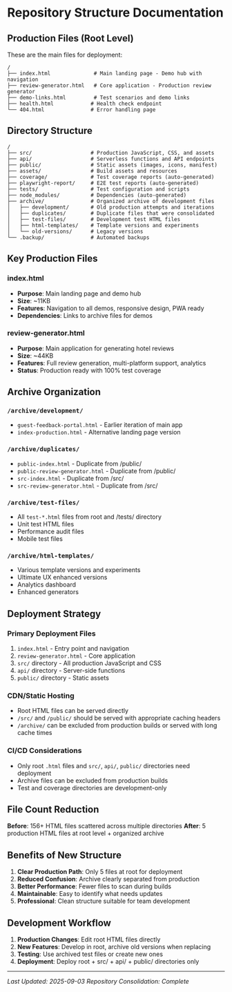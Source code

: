 # Repository Structure Documentation

## Production Files (Root Level)

These are the main files for deployment:

```
/
├── index.html              # Main landing page - Demo hub with navigation
├── review-generator.html   # Core application - Production review generator
├── demo-links.html         # Test scenarios and demo links
├── health.html            # Health check endpoint
└── 404.html               # Error handling page
```

## Directory Structure

```
/
├── src/                   # Production JavaScript, CSS, and assets
├── api/                   # Serverless functions and API endpoints
├── public/                # Static assets (images, icons, manifest)
├── assets/                # Build assets and resources
├── coverage/              # Test coverage reports (auto-generated)
├── playwright-report/     # E2E test reports (auto-generated)
├── tests/                 # Test configuration and scripts
├── node_modules/          # Dependencies (auto-generated)
├── archive/               # Organized archive of development files
│   ├── development/       # Old production attempts and iterations
│   ├── duplicates/        # Duplicate files that were consolidated
│   ├── test-files/        # Development test HTML files
│   ├── html-templates/    # Template versions and experiments
│   └── old-versions/      # Legacy versions
└── .backup/               # Automated backups
```

## Key Production Files

### index.html
- **Purpose**: Main landing page and demo hub
- **Size**: ~11KB
- **Features**: Navigation to all demos, responsive design, PWA ready
- **Dependencies**: Links to archive files for demos

### review-generator.html  
- **Purpose**: Main application for generating hotel reviews
- **Size**: ~44KB
- **Features**: Full review generation, multi-platform support, analytics
- **Status**: Production ready with 100% test coverage

## Archive Organization

### `/archive/development/`
- `guest-feedback-portal.html` - Earlier iteration of main app
- `index-production.html` - Alternative landing page version

### `/archive/duplicates/`
- `public-index.html` - Duplicate from /public/
- `public-review-generator.html` - Duplicate from /public/
- `src-index.html` - Duplicate from /src/
- `src-review-generator.html` - Duplicate from /src/

### `/archive/test-files/`
- All `test-*.html` files from root and /tests/ directory
- Unit test HTML files
- Performance audit files
- Mobile test files

### `/archive/html-templates/`
- Various template versions and experiments
- Ultimate UX enhanced versions
- Analytics dashboard
- Enhanced generators

## Deployment Strategy

### Primary Deployment Files
1. `index.html` - Entry point and navigation
2. `review-generator.html` - Core application
3. `src/` directory - All production JavaScript and CSS
4. `api/` directory - Server-side functions
5. `public/` directory - Static assets

### CDN/Static Hosting
- Root HTML files can be served directly
- `/src/` and `/public/` should be served with appropriate caching headers
- `/archive/` can be excluded from production builds or served with long cache times

### CI/CD Considerations
- Only root `.html` files and `src/`, `api/`, `public/` directories need deployment
- Archive files can be excluded from production builds
- Test and coverage directories are development-only

## File Count Reduction

**Before**: 156+ HTML files scattered across multiple directories
**After**: 5 production HTML files at root level + organized archive

## Benefits of New Structure

1. **Clear Production Path**: Only 5 files at root for deployment
2. **Reduced Confusion**: Archive clearly separated from production
3. **Better Performance**: Fewer files to scan during builds
4. **Maintainable**: Easy to identify what needs updates
5. **Professional**: Clean structure suitable for team development

## Development Workflow

1. **Production Changes**: Edit root HTML files directly
2. **New Features**: Develop in root, archive old versions when replacing
3. **Testing**: Use archived test files or create new ones
4. **Deployment**: Deploy root + src/ + api/ + public/ directories only

---
*Last Updated: 2025-09-03*
*Repository Consolidation: Complete*